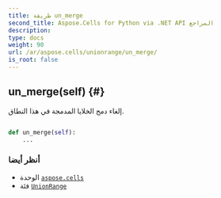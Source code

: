 ```yaml
---
title: طريقة un_merge
second_title: Aspose.Cells for Python via .NET API المراجع
description:
type: docs
weight: 90
url: /ar/aspose.cells/unionrange/un_merge/
is_root: false
---
```

##  un_merge(self) {#}
إلغاء دمج الخلايا المدمجة في هذا النطاق.



```python

def un_merge(self):
    ...
```





###  أنظر أيضا
* الوحدة [`aspose.cells`](../../)
* فئة [`UnionRange`](/cells/python-net/ar/aspose.cells/unionrange)
